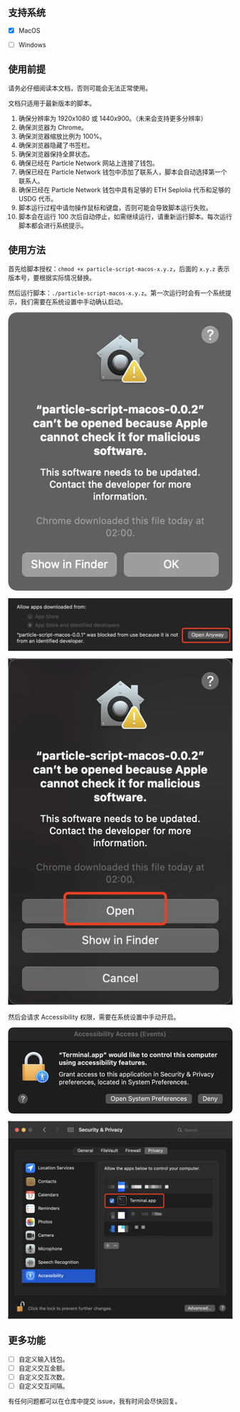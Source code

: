 ## 支持系统

- [x] MacOS

- [ ] Windows

## 使用前提

请务必仔细阅读本文档，否则可能会无法正常使用。

文档只适用于最新版本的脚本。

1. 确保分辨率为 1920x1080 或 1440x900。（未来会支持更多分辨率）
2. 确保浏览器为 Chrome。
3. 确保浏览器缩放比例为 100%。
4. 确保浏览器隐藏了书签栏。
5. 确保浏览器保持全屏状态。
6. 确保已经在 Particle Network 网站上连接了钱包。
7. 确保已经在 Particle Network 钱包中添加了联系人，脚本会自动选择第一个联系人。
8. 确保已经在 Particle Network 钱包中具有足够的 ETH Seplolia 代币和足够的 USDG 代币。
9. 脚本运行过程中请勿操作鼠标和键盘，否则可能会导致脚本运行失败。
10. 脚本会在运行 100 次后自动停止，如需继续运行，请重新运行脚本。每次运行脚本都会进行系统提示。

## 使用方法

首先给脚本授权：`chmod +x particle-script-macos-x.y.z`，后面的 `x.y.z` 表示版本号，要根据实际情况替换。

然后运行脚本：`./particle-script-macos-x.y.z`。第一次运行时会有一个系统提示，我们需要在系统设置中手动确认启动。

![step3](./images/3.jpg)

![step4](./images/4.jpg)

![step5](./images/5.jpg)

然后会请求 Accessibility 权限，需要在系统设置中手动开启。

![step1](./images/1.jpg)

![step2](./images/2.jpg)

## 更多功能

- [ ] 自定义输入钱包。
- [ ] 自定义交互金额。
- [ ] 自定义交互次数。
- [ ] 自定义交互间隔。

有任何问题都可以在仓库中提交 issue，我有时间会尽快回复。
